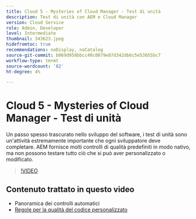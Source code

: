 ```yaml
---
title: Cloud 5 - Mysteries of Cloud Manager - Test di unità
description: Test di unità con AEM e Cloud Manager
version: Cloud Service
role: Admin, Developer
level: Intermediate
thumbnail: 343623.jpeg
hidefromtoc: true
recommendations: noDisplay, noCatalog
source-git-commit: b069d958bbcc40c0079e87d342db6c5e53055bc7
workflow-type: tm+mt
source-wordcount: '82'
ht-degree: 4%

---
```


# Cloud 5 - Mysteries of Cloud Manager - Test di unità

Un passo spesso trascurato nello sviluppo del software, i test di unità sono un&#39;attività estremamente importante che ogni sviluppatore deve completare. AEM fornisce molti controlli di qualità predefiniti in modo nativo, ma non possono testare tutto ciò che si può aver personalizzato o modificato.

>[!VIDEO](https://video.tv.adobe.com/v/343623)

## Contenuto trattato in questo video

+ Panoramica dei controlli automatici
+ [Regole per la qualità del codice personalizzato](https://experienceleague.adobe.com/docs/experience-manager-cloud-service/content/implementing/using-cloud-manager/test-results/custom-code-quality-rules.html)
